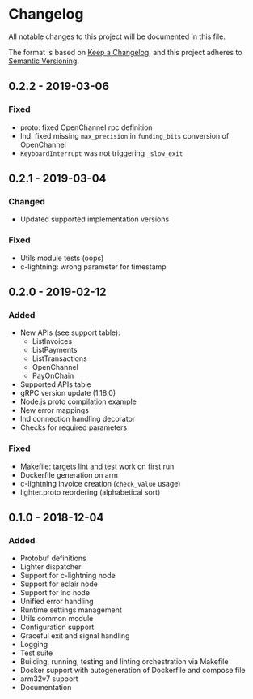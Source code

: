 # Changelog
All notable changes to this project will be documented in this file.

The format is based on
[Keep a Changelog](https://keepachangelog.com/en/1.0.0/),
and this project adheres to
[Semantic Versioning](https://semver.org/spec/v2.0.0.html).

## 0.2.2 - 2019-03-06

### Fixed

- proto: fixed OpenChannel rpc definition
- lnd: fixed missing `max_precision` in `funding_bits` conversion of OpenChannel
- `KeyboardInterrupt` was not triggering `_slow_exit`

## 0.2.1 - 2019-03-04

### Changed

- Updated supported implementation versions

### Fixed

- Utils module tests (oops)
- c-lightning: wrong parameter for timestamp


## 0.2.0 - 2019-02-12

### Added

- New APIs (see support table):
  * ListInvoices
  * ListPayments
  * ListTransactions
  * OpenChannel
  * PayOnChain
- Supported APIs table
- gRPC version update (1.18.0)
- Node.js proto compilation example
- New error mappings
- lnd connection handling decorator
- Checks for required parameters

### Fixed

- Makefile: targets lint and test work on first run
- Dockerfile generation on arm
- c-lightning invoice creation (`check_value` usage)
- lighter.proto reordering (alphabetical sort)


## 0.1.0 - 2018-12-04

### Added

- Protobuf definitions
- Lighter dispatcher
- Support for c-lightning node
- Support for eclair node
- Support for lnd node
- Unified error handling
- Runtime settings management
- Utils common module
- Configuration support
- Graceful exit and signal handling
- Logging
- Test suite
- Building, running, testing and linting orchestration via Makefile
- Docker support with autogeneration of Dockerfile and compose file
- arm32v7 support
- Documentation
